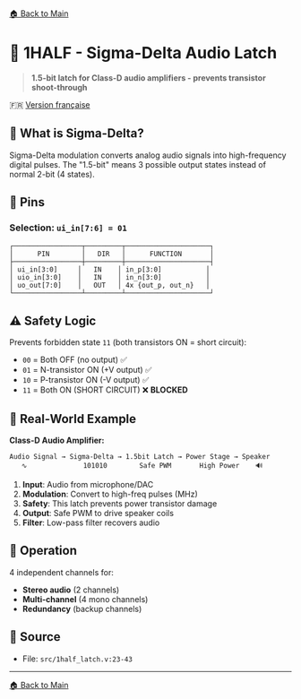 [🏠 Back to Main](../README.md)

# 🎵 1HALF - Sigma-Delta Audio Latch

> **1.5-bit latch for Class-D audio amplifiers - prevents transistor shoot-through**

🇫🇷 [Version française](1half_latch_FR.md)

## 🎯 What is Sigma-Delta?

Sigma-Delta modulation converts analog audio signals into high-frequency digital pulses. The "1.5-bit" means 3 possible output states instead of normal 2-bit (4 states).

## 🔌 Pins

### Selection: `ui_in[7:6] = 01`

```
┌─────────────────┬─────────┬─────────────────────┐
│      PIN        │   DIR   │      FUNCTION       │
├─────────────────┼─────────┼─────────────────────┤
│ ui_in[3:0]     │   IN    │ in_p[3:0]           │
│ uio_in[3:0]    │   IN    │ in_n[3:0]           │
│ uo_out[7:0]    │   OUT   │ 4x {out_p, out_n}   │
└─────────────────┴─────────┴─────────────────────┘
```

## ⚠️ Safety Logic

Prevents forbidden state `11` (both transistors ON = short circuit):
- `00` = Both OFF (no output) ✅
- `01` = N-transistor ON (+V output) ✅  
- `10` = P-transistor ON (-V output) ✅
- `11` = Both ON (SHORT CIRCUIT) ❌ **BLOCKED**

## 🎵 Real-World Example

**Class-D Audio Amplifier:**
```
Audio Signal → Sigma-Delta → 1.5bit Latch → Power Stage → Speaker
   ∿              101010        Safe PWM       High Power    🔊
```

1. **Input**: Audio from microphone/DAC
2. **Modulation**: Convert to high-freq pulses (MHz)
3. **Safety**: This latch prevents power transistor damage
4. **Output**: Safe PWM to drive speaker coils
5. **Filter**: Low-pass filter recovers audio

## 🔄 Operation

4 independent channels for:
- **Stereo audio** (2 channels)
- **Multi-channel** (4 mono channels)
- **Redundancy** (backup channels)

## 📂 Source
- File: `src/1half_latch.v:23-43`

---
[🏠 Back to Main](../README.md)